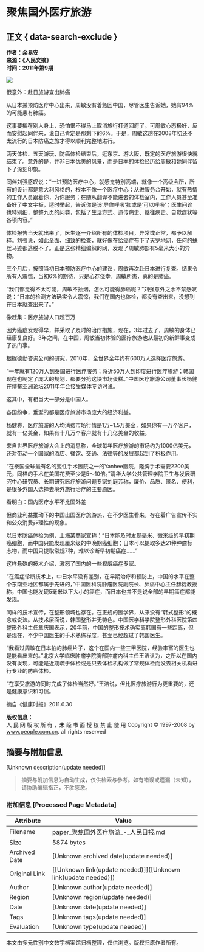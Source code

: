 # 聚焦国外医疗旅游

## 正文 { data-search-exclude }


**作者：余易安**  
**来源：《人民文摘》**  
**时间：2011年第9期**  

![](../../../page/2011-09/01/05/page_b.jpg)

很意外：赴日旅游查出肺癌  

从日本某预防医疗中心出来，周敏没有着急回中国，尽管医生告诉她，她有94%的可能患有肺癌。  

这事要搁在别人身上，恐怕恨不得马上取消旅行打道回府了。可周敏心态极好，反而安慰起同伴来，说自己肯定是那剩下的6%。于是，周敏这趟在2008年初还不太流行的日本防癌之旅才得以顺利完整地进行。  

两天体检、五天游玩，防癌体检结束后，逛东京、游大阪，既定的医疗旅游很快就结束了。意外的是，并非日本优美的风景，而是日本的体检经历给周敏和她同伴留下了深刻印象。  

同伴刘强感叹说：“一进预防医疗中心，就感觉特别高端，就像一个高级会所，所有的设计都是意大利风格的，根本不像一个医疗中心；从进服务台开始，就有热情的工作人员跟着你，为你服务；在随从翻译不能进去的体检室内，工作人员甚至准备好了中文字板，适时举起，告诉你是该‘屏住呼吸’抑或是‘可以呼吸’；医生问诊也特别细，整整九页的问卷，包括了生活方式、遗传病史、继往病史、自觉症状等各项内容。”  

体检报告当天就出来了，医生逐一介绍所有的体检项目，异常或正常，都予以解释。刘强说，如此全面、细致的检查，就好像在给癌症布下了天罗地网，任何的蛛丝马迹都逃脱不了。正是这张精细编织的网，发现了周敏肺部有5毫米大小的异物。  

三个月后，按照当初日本预防医疗中心的建议，周敏再次赴日本进行复查。结果令所有人震惊，当初6%的期待，只是心存侥幸，周敏所患，真的是肺癌。  

“我们都觉得不太可能，周敏不抽烟，怎么可能得肺癌呢？”刘强意外之余不禁感叹说：“日本的检测方法确实令人震惊，我们在国内也体检，都没有查出来，没想到在日本就查出来了。”  

像赶集：医疗旅游人口超百万  

因为癌症发现得早，并采取了及时的治疗措施，现在，3年过去了，周敏的身体已经康复良好。3年之间，在中国，周敏当初体验的医疗旅游也从最初的新鲜事变成了热门事。  

根据德勤咨询公司的研究，2010年，全世界全年约有600万人选择医疗旅游。  

“一年就有120万人到泰国进行医疗服务；将近50万人到印度进行医疗旅游；韩国现在也制定了庞大的规划，都要分抢这块市场蛋糕。”中国医疗旅游公司董事长杨健在博鳌亚洲论坛2011年年会接受媒体专访时说。  

这其中，有相当大一部分是中国人。  

各国纷争，垂涎的都是医疗旅游市场庞大的经济利益。  

杨健称，医疗旅游的人均消费市场行情是1万~1.5万美金，如果你有一万个客户，就有一亿美金，如果有十几万个客户就有十几亿美金的收益。  

来自世界医疗旅游大会上的消息称，全球每年医疗旅游的市场约为1000亿美元，还对带动一个国家的酒店、餐饮、交通、法律等的发展都起到了积极作用。  

“在泰国全球最有名的变性手术医院之一的Yanhee医院，隆胸手术需要2200美元，同样的手术在美国花费至少是5～10倍。”清华大学公共管理学院卫生与发展研究中心研究员、长期研究医疗旅游问题专家刘庭芳称，廉价、品质、匿名、便利，是很多外国人选择去境外旅行治疗的主要原因。  

看明白：国内医疗水平不比国外差  

但商业利益推动下的中国出国医疗旅游热，在不少医生看来，存在着广告宣传不实和公众消费非理性的现象。  

以日本防癌体检为例，上海某商家宣称：“日本能及时发现毫米、微米级的早初期癌细胞，而中国只能发现厘米级的中晚期癌细胞；日本可以提取多达21种肿瘤标志物，而中国只提取常规7种，难以诊断早初期癌症……”  

这样悬殊的技术介绍，激怒了国内的一些权威癌症专家。  

“在癌症诊断技术上，中日水平没有差别，在早期治疗和预防上，中国的水平在整个东南亚地区都属于先进的，”中国医科院肿瘤医院副院长、肺癌中心主任赫捷教授称，中国也能发现5毫米以下大小的癌症，而日本也并不是说全部的早期癌症都能发现。  

同样的技术宣传，在整形领域也存在。在正规的医学界，从来没有“韩式整形”的概念或说法。从技术层面说，韩国整形并无特色。中国医学科学院整形外科医院第四整形外科主任章庆国表示，20年前，中国的整形技术确实离韩国有一些距离，但是现在，不少中国医生的手术熟练程度，甚至已经超过了韩国医生。  

“我看过周敏在日本拍的肺癌片子，这个在国内一些三甲医院，经验丰富的医生也是能看出来的。”北京大学临床肿瘤学院胸部肿瘤内科主任王洁认为，之所以在国内没有发现，可能是近期疏于体检或是只去体检机构做了常规体检而没去相关机构进行专业的防癌体检。  

“在享受旅游的同时完成了体检当然好。”王洁说，但比医疗旅游行为更重要的，还是健康意识和习惯。  

摘自《健康时报》2011.6.30

**版权信息：**  
人 民 网 版 权 所 有 ，未 经 书 面 授 权 禁 止 使 用 Copyright © 1997-2008 by www.people.com.cn. all rights reserved
<!-- tcd_original_link http://paper.people.com.cn/rmwz/html/2011-09/01/content_920363.htm?div=-1 -->


## 摘要与附加信息

<!-- tcd_abstract -->
[Unknown description(update needed)]
<!-- tcd_abstract_end -->

> 摘要与附加信息为自动生成，仅供检索与参考。如有错误或遗漏（未知），请协助编辑指正，不胜感激。

### 附加信息 [Processed Page Metadata]

| Attribute       | Value                                  |
|-----------------|----------------------------------------|
| Filename        | paper_聚焦国外医疗旅游_-_人民日报.md                             |
| Size            | 5874 bytes                           |
| Archived Date   | [Unknown archived date(update needed)]                             |
| Original Link   | [[Unknown link(update needed)]]([Unknown link(update needed)])                       |
| Author          | [Unknown author(update needed)]                               |
| Region          | [Unknown region(update needed)]                               |
| Date            | [Unknown date(update needed)]                                 |
| Tags            | [Unknown tags(update needed)]                                 |
| Evaluation            | [Unknown type(update needed)]                                 |
<!-- tcd_table_end -->

本文由多元性别中文数字档案馆归档整理，仅供浏览。版权归原作者所有。
